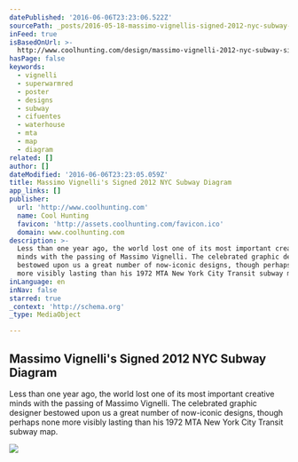 ```yaml
---
datePublished: '2016-06-06T23:23:06.522Z'
sourcePath: _posts/2016-05-18-massimo-vignellis-signed-2012-nyc-subway-diagram.md
inFeed: true
isBasedOnUrl: >-
  http://www.coolhunting.com/design/massimo-vignelli-2012-nyc-subway-signed-poster
hasPage: false
keywords:
  - vignelli
  - superwarmred
  - poster
  - designs
  - subway
  - cifuentes
  - waterhouse
  - mta
  - map
  - diagram
related: []
author: []
dateModified: '2016-06-06T23:23:05.059Z'
title: Massimo Vignelli's Signed 2012 NYC Subway Diagram
app_links: []
publisher:
  url: 'http://www.coolhunting.com'
  name: Cool Hunting
  favicon: 'http://assets.coolhunting.com/favicon.ico'
  domain: www.coolhunting.com
description: >-
  Less than one year ago, the world lost one of its most important creative
  minds with the passing of Massimo Vignelli. The celebrated graphic designer
  bestowed upon us a great number of now-iconic designs, though perhaps none
  more visibly lasting than his 1972 MTA New York City Transit subway map.
inLanguage: en
inNav: false
starred: true
_context: 'http://schema.org'
_type: MediaObject

---
```

<article style=""><h1>Massimo Vignelli's Signed 2012 NYC Subway Diagram</h1><p>Less than one year ago, the world lost one of its most important creative minds with the passing of Massimo Vignelli. The celebrated graphic designer bestowed upon us a great number of now-iconic designs, though perhaps none more visibly lasting than his 1972 MTA New York City Transit subway map.</p><img src="http://assets.coolhunting.com/coolhunting/2015/01/large_massimo-vignelli-mta-poster-hero.jpg" /></article>